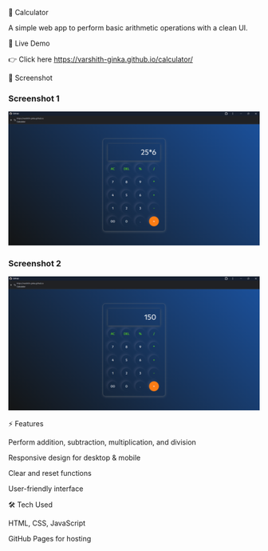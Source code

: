 🧮 Calculator

A simple web app to perform basic arithmetic operations with a clean UI.

🚀 Live Demo

👉 Click here https://varshith-ginka.github.io/calculator/

📸 Screenshot

### Screenshot 1  
![App Screenshot 1](images/screenshot1.png)  

### Screenshot 2  
![App Screenshot 2](images/screenshot2.png)  

⚡ Features

Perform addition, subtraction, multiplication, and division

Responsive design for desktop & mobile

Clear and reset functions

User-friendly interface

🛠️ Tech Used

HTML, CSS, JavaScript

GitHub Pages for hosting

